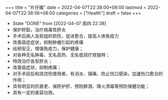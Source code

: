 +++
title = "片仔癀"
date = 2022-04-07T22:38:00+08:00
lastmod = 2022-04-07T22:38:56+08:00
categories = ["Health"]
draft = false
+++

-   State "DONE"       from              <span class="timestamp-wrapper"><span class="timestamp">[2022-04-07 周四 22:38]</span></span>
-   保护肝脏，治疗病毒性肝炎
-   手术后病人及软组织损伤，促进愈合，提高人体免疫力
-   改善癌症症状，抑制肿瘤引起的疼痛
-   祛邪安正，增强免疫力，保护健康；
-   对各种无名肿毒、无名高热、无名低烧疗效独特；
-   特效治疗各型肝炎；
-   改善癌症状，抑制疼痛；
-   对手术前后和烧烫伤使用者，有消炎、镇痛、防止伤口感染，加速伤口愈合的作用；
-   具有明显的抗衰老、保肝护肝、预防醉酒、降火清毒等预防保健功能；
-   具有一定的美容功效。